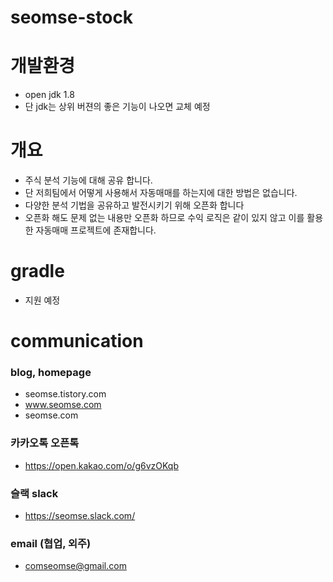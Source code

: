 # seomse-stock

# 개발환경
- open jdk 1.8
- 단 jdk는 상위 버젼의 좋은 기능이 나오면 교체 예정

# 개요
- 주식 분석 기능에 대해 공유 합니다.
- 단 저희팀에서 어떻게 사용해서 자동매매를 하는지에 대한 방법은 없습니다.
- 다양한 분석 기법을 공유하고 발전시키기 위해 오픈화 합니다
- 오픈화 해도 문제 없는 내용만 오픈화 하므로 수익 로직은 같이 있지 않고 이를 활용한 자동매매 프로젝트에 존재합니다.  

# gradle
- 지원 예정

# communication
### blog, homepage
- seomse.tistory.com
- www.seomse.com
- seomse.com

### 카카오톡 오픈톡
 - https://open.kakao.com/o/g6vzOKqb

### 슬랙 slack
- https://seomse.slack.com/

### email (협업, 외주)
 - comseomse@gmail.com